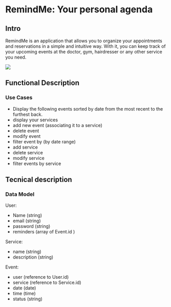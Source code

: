 # RemindMe: Your personal agenda

## Intro
RemindMe is an application that allows you to organize your appointments and reservations in a simple and intuitive way. With it, you can keep track of your upcoming events at the doctor, gym, hairdresser or any other service you need.

![](https://media2.giphy.com/media/v1.Y2lkPTc5MGI3NjExb2NtMHlrMWFzbWQ4b29keXl3ejVuaG14NDA4aHZ6NDVsNTJrcmE4YSZlcD12MV9pbnRlcm5hbF9naWZfYnlfaWQmY3Q9Zw/Z2ma2SQKva689hiqV7/giphy.gif)



## Functional Description

### Use Cases

- Display the following events sorted by date from the most recent to the furthest back.
- display your services
- add new event (associating it to a service)
- delete event
- modify event
- filter event by (by date range)
- add service
- delete service
- modify service
- filter events by service







## Tecnical description

### Data Model  

User:
- Name (string)
- email (string)
- password (string)
- reminders (array of Event.id )

Service:
- name (string)
- description (string)


Event:
- user  (reference to User.id)
- service  (reference to Service.id)
- date (date)
- time (time)
- status (string)
